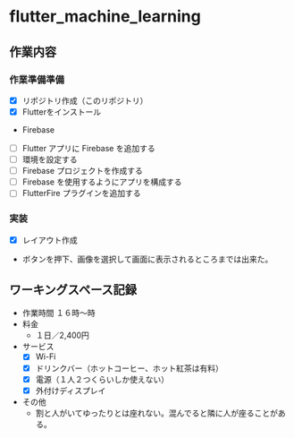 # flutter_machine_learning
## 作業内容
### 作業準備準備
  - [X] リポジトリ作成（このリポジトリ）
  - [X] Flutterをインストール
  - Firebase
   - [ ] Flutter アプリに Firebase を追加する
   - [ ] 環境を設定する
   - [ ] Firebase プロジェクトを作成する
   - [ ] Firebase を使用するようにアプリを構成する
   - [ ] FlutterFire プラグインを追加する
### 実装
  - [X] レイアウト作成
   - ボタンを押下、画像を選択して画面に表示されるところまでは出来た。

## ワーキングスペース記録
- 作業時間
  １６時〜時
- 料金
  - １日／2,400円
- サービス
  - [X] Wi-Fi
  - [X] ドリンクバー（ホットコーヒー、ホット紅茶は有料）
  - [X] 電源（１人２つくらいしか使えない）
  - [X] 外付けディスプレイ  
- その他
  - 割と人がいてゆったりとは座れない。混んでると隣に人が座ることがある。
